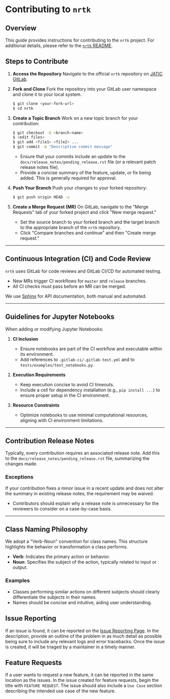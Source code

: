 # Contributing to `nrtk`

## Overview
This guide provides instructions for contributing to the `nrtk` project. For additional details, please refer to the [`nrtk` README](README.md).

## Steps to Contribute

1. **Access the Repository**
   Navigate to the official `nrtk` repository on [JATIC GitLab](https://gitlab.jatic.net/jatic/kitware/nrtk).

2. **Fork and Clone**
   Fork the repository into your GitLab user namespace and clone it to your local system.

   ```bash
   $ git clone <your-fork-url>
   $ cd nrtk
   ```

3. **Create a Topic Branch**
   Work on a new topic branch for your contribution:

   ```bash
   $ git checkout -b <branch-name>
   $ <edit files>
   $ git add <file1> <file2> ...
   $ git commit -m "Descriptive commit message"
   ```

   - Ensure that your commits include an update to the `docs/release_notes/pending_release.rst` file (or a relevant patch release notes file).
   - Provide a concise summary of the feature, update, or fix being added. This is generally required for approval.

4. **Push Your Branch**
   Push your changes to your forked repository:

   ```bash
   $ git push origin HEAD -u
   ```

5. **Create a Merge Request (MR)**
   On GitLab, navigate to the "Merge Requests" tab of your forked project and click "New merge request."

   - Set the source branch to your forked branch and the target branch to the appropriate branch of the `nrtk` repository.
   - Click "Compare branches and continue" and then "Create merge request."

---

## Continuous Integration (CI) and Code Review
`nrtk` uses GitLab for code reviews and GitLab CI/CD for automated testing.
- New MRs trigger CI workflows for `master` and `release` branches.
- All CI checks must pass before an MR can be merged.

We use [Sphinx](https://www.sphinx-doc.org/) for API documentation, both manual and automated.

---

## Guidelines for Jupyter Notebooks
When adding or modifying Jupyter Notebooks:

1. **CI Inclusion**
   - Ensure notebooks are part of the CI workflow and executable within its environment.
   - Add references to `.gitlab-ci/.gitlab-test.yml` and to `tests/examples/test_notebooks.py`.

2. **Execution Requirements**
   - Keep execution concise to avoid CI timeouts.
   - Include a cell for dependency installation (e.g., `pip install ...`) to ensure proper setup in the CI environment.

3. **Resource Constraints**
   - Optimize notebooks to use minimal computational resources, aligning with CI environment limitations.

---

## Contribution Release Notes
Typically, every contribution requires an associated release note. Add this to the `docs/release_notes/pending_release.rst` file, summarizing the changes made.

### Exceptions
If your contribution fixes a minor issue in a recent update and does not alter the summary in existing release notes, the requirement may be waived.
- Contributors should explain why a release note is unnecessary for the reviewers to consider on a case-by-case basis.

---

## Class Naming Philosophy
We adopt a "Verb-Noun" convention for class names. This structure highlights the behavior or transformation a class performs.
- **Verb**: Indicates the primary action or behavior.
- **Noun**: Specifies the subject of the action, typically related to input or output.

### Examples
- Classes performing similar actions on different subjects should clearly differentiate the subjects in their names.
- Names should be concise and intuitive, aiding user understanding.

## Issue Reporting
If an issue is found, it can be reported on the [Issue Reporting Page](https://github.com/Kitware/nrtk/issues/new). In the description, provide an outline of the problem in as much detail as possible being sure to include any relevant logs and error tracebacks. Once the issue is created, it will be triaged by a maintainer in a timely manner.

## Feature Requests
If a user wants to request a new feature, it can be reported in the same location as the issues. In the issue created for feature requests, begin the title with `FEATURE REQUEST`. The issue should also include a `Use Case` section describing the intended use case of the new feature.
